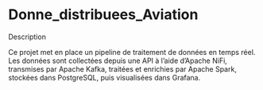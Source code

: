 # Donne_distribuees_Aviation

Description

Ce projet met en place un pipeline de traitement de données en temps réel.
Les données sont collectées depuis une API à l’aide d’Apache NiFi, transmises par Apache Kafka, traitées et enrichies par Apache Spark, stockées dans PostgreSQL, puis visualisées dans Grafana.
